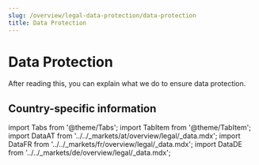 ```yaml
---
slug: /overview/legal-data-protection/data-protection
title: Data Protection
---
```

# Data Protection

After reading this, you can explain what we do to ensure data protection.

## Country-specific information

import Tabs from '@theme/Tabs';
import TabItem from '@theme/TabItem';
import DataAT from '../../_markets/at/overview/legal/_data.mdx';
import DataFR from '../../_markets/fr/overview/legal/_data.mdx';
import DataDE from '../../_markets/de/overview/legal/_data.mdx';

<Tabs groupId="market">

  <TabItem value="AT" label="Austria">
      <DataAT />
  </TabItem>

  <TabItem value="FR" label="France">
      <DataFR />
  </TabItem>

  <TabItem value="DE" label="Germany">
      <DataDE />
  </TabItem>

</Tabs>


